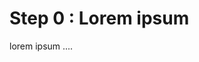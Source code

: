 Step 0 : Lorem ipsum
=============================================================

lorem ipsum ....
